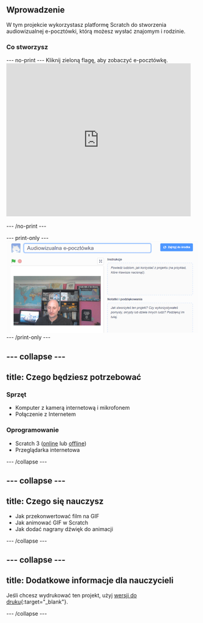 ## Wprowadzenie

W tym projekcie wykorzystasz platformę Scratch do stworzenia audiowizualnej e-pocztówki, którą możesz wysłać znajomym i rodzinie.

### Co stworzysz

--- no-print --- Kliknij zieloną flagę, aby zobaczyć e-pocztówkę. <iframe src="https://scratch.mit.edu/projects/385557938/embed" allowtransparency="true" width="485" height="402" frameborder="0" scrolling="no" allowfullscreen mark="crwd-mark"></iframe>

--- /no-print ---

--- print-only --- ![Complete project](images/showcase_static.png) --- /print-only ---

--- collapse ---
---
title: Czego będziesz potrzebować
---
### Sprzęt

- Komputer z kamerą internetową i mikrofonem
- Połączenie z Internetem

### Oprogramowanie

- Scratch 3 ([online](http://rpf.io/scratchon) lub [offline](http://rpf.io/scratchoff))
- Przeglądarka internetowa

--- /collapse ---

--- collapse ---
---
title: Czego się nauczysz
---

- Jak przekonwertować film na GIF
- Jak animować GIF w Scratch
- Jak dodać nagrany dźwięk do animacji

--- /collapse ---

--- collapse ---
---
title: Dodatkowe informacje dla nauczycieli
---

Jeśli chcesz wydrukować ten projekt, użyj [wersji do druku](https://projects.raspberrypi.org/en/projects/av-e-card/print){:target="_blank"}.

--- /collapse ---
